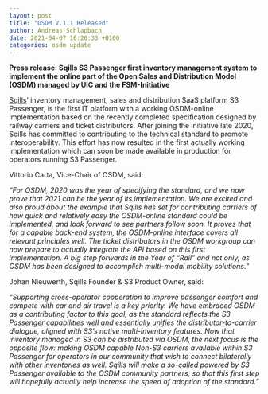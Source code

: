 ```yaml
---
layout: post
title: "OSDM V.1.1 Released"
author: Andreas Schlapbach
date: 2021-04-07 16:20:33 +0100
categories: osdm update
---
```


**Press release: Sqills S3 Passenger first inventory management system to implement
the online part of the Open Sales and Distribution Model (OSDM) managed by UIC 
and the FSM-Initiative**

[Sqills](https://www.osdm.com)’ inventory management, sales and distribution SaaS platform
S3 Passenger, is the first IT platform with a working OSDM-online implementation based on
the recently completed specification designed by railway carriers and ticket distributors.
After joining the initiative late 2020, Sqills has committed to contributing to the technical
standard to promote interoperability. This effort has now resulted in the first actually
working implementation which can soon be made available in production for operators running
S3 Passenger.

Vittorio Carta, Vice-Chair of OSDM, said:

*“For OSDM, 2020 was the year of specifying the standard, and we now prove that 2021 can be the
year of its implementation. We are excited and also proud about the example that Sqills has set
for contributing carriers of how quick and relatively easy the OSDM-online standard could be
implemented, and look forward to see partners follow soon. It proves that for a capable
back-end system, the OSDM-online interface covers all relevant principles well. The ticket
distributors in the OSDM workgroup can now prepare to actually integrate the API based on
this first implementation. A big step forwards in the Year of “Rail” and not only, as
OSDM has been designed to accomplish multi-modal mobility solutions.”*

Johan Nieuwerth, Sqills Founder & S3 Product Owner, said:

*“Supporting cross-operator cooperation to improve passenger comfort and compete with car and
air travel is a key priority. We have embraced OSDM as a contributing factor to this goal,
as the standard reflects the S3 Passenger capabilities well and essentially unifies the
distributor-to-carrier dialogue, aligned with S3’s native multi-inventory features. Now that
inventory managed in S3 can be distributed via OSDM, the next focus is the opposite flow:
making OSDM capable Non-S3 carriers available within S3 Passenger for operators in our
community that wish to connect bilaterally with other inventories as well. Sqills will
make a so-called powered by S3 Passenger available to the OSDM community partners, so that
this first step will hopefully actually help increase the speed of adoption of the standard.”*
